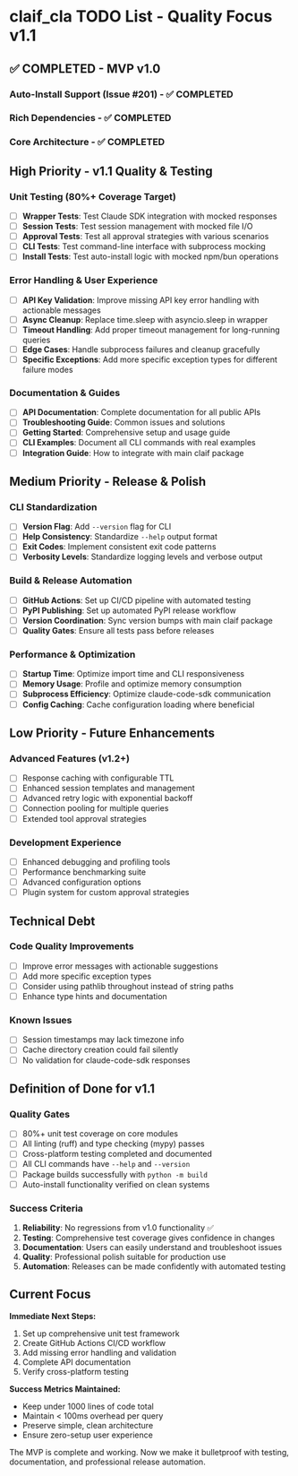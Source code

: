# claif_cla TODO List - Quality Focus v1.1

## ✅ COMPLETED - MVP v1.0

### Auto-Install Support (Issue #201) - ✅ COMPLETED






### Rich Dependencies - ✅ COMPLETED





### Core Architecture - ✅ COMPLETED






## High Priority - v1.1 Quality & Testing

### Unit Testing (80%+ Coverage Target)
- [ ] **Wrapper Tests**: Test Claude SDK integration with mocked responses
- [ ] **Session Tests**: Test session management with mocked file I/O
- [ ] **Approval Tests**: Test all approval strategies with various scenarios
- [ ] **CLI Tests**: Test command-line interface with subprocess mocking
- [ ] **Install Tests**: Test auto-install logic with mocked npm/bun operations

### Error Handling & User Experience
- [ ] **API Key Validation**: Improve missing API key error handling with actionable messages
- [ ] **Async Cleanup**: Replace time.sleep with asyncio.sleep in wrapper
- [ ] **Timeout Handling**: Add proper timeout management for long-running queries
- [ ] **Edge Cases**: Handle subprocess failures and cleanup gracefully
- [ ] **Specific Exceptions**: Add more specific exception types for different failure modes

### Documentation & Guides
- [ ] **API Documentation**: Complete documentation for all public APIs
- [ ] **Troubleshooting Guide**: Common issues and solutions
- [ ] **Getting Started**: Comprehensive setup and usage guide
- [ ] **CLI Examples**: Document all CLI commands with real examples
- [ ] **Integration Guide**: How to integrate with main claif package

## Medium Priority - Release & Polish

### CLI Standardization
- [ ] **Version Flag**: Add `--version` flag for CLI
- [ ] **Help Consistency**: Standardize `--help` output format
- [ ] **Exit Codes**: Implement consistent exit code patterns
- [ ] **Verbosity Levels**: Standardize logging levels and verbose output

### Build & Release Automation
- [ ] **GitHub Actions**: Set up CI/CD pipeline with automated testing
- [ ] **PyPI Publishing**: Set up automated PyPI release workflow
- [ ] **Version Coordination**: Sync version bumps with main claif package
- [ ] **Quality Gates**: Ensure all tests pass before releases

### Performance & Optimization
- [ ] **Startup Time**: Optimize import time and CLI responsiveness
- [ ] **Memory Usage**: Profile and optimize memory consumption
- [ ] **Subprocess Efficiency**: Optimize claude-code-sdk communication
- [ ] **Config Caching**: Cache configuration loading where beneficial

## Low Priority - Future Enhancements

### Advanced Features (v1.2+)
- [ ] Response caching with configurable TTL
- [ ] Enhanced session templates and management
- [ ] Advanced retry logic with exponential backoff
- [ ] Connection pooling for multiple queries
- [ ] Extended tool approval strategies

### Development Experience
- [ ] Enhanced debugging and profiling tools
- [ ] Performance benchmarking suite
- [ ] Advanced configuration options
- [ ] Plugin system for custom approval strategies

## Technical Debt

### Code Quality Improvements
- [ ] Improve error messages with actionable suggestions
- [ ] Add more specific exception types
- [ ] Consider using pathlib throughout instead of string paths
- [ ] Enhance type hints and documentation

### Known Issues
- [ ] Session timestamps may lack timezone info
- [ ] Cache directory creation could fail silently
- [ ] No validation for claude-code-sdk responses

## Definition of Done for v1.1

### Quality Gates
- [ ] 80%+ unit test coverage on core modules
- [ ] All linting (ruff) and type checking (mypy) passes
- [ ] Cross-platform testing completed and documented
- [ ] All CLI commands have `--help` and `--version`
- [ ] Package builds successfully with `python -m build`
- [ ] Auto-install functionality verified on clean systems

### Success Criteria
1. **Reliability**: No regressions from v1.0 functionality ✅
2. **Testing**: Comprehensive test coverage gives confidence in changes
3. **Documentation**: Users can easily understand and troubleshoot issues
4. **Quality**: Professional polish suitable for production use
5. **Automation**: Releases can be made confidently with automated testing

## Current Focus

**Immediate Next Steps:**
1. Set up comprehensive unit test framework
2. Create GitHub Actions CI/CD workflow
3. Add missing error handling and validation
4. Complete API documentation
5. Verify cross-platform testing

**Success Metrics Maintained:**
- Keep under 1000 lines of code total
- Maintain < 100ms overhead per query
- Preserve simple, clean architecture
- Ensure zero-setup user experience

The MVP is complete and working. Now we make it bulletproof with testing, documentation, and professional release automation.